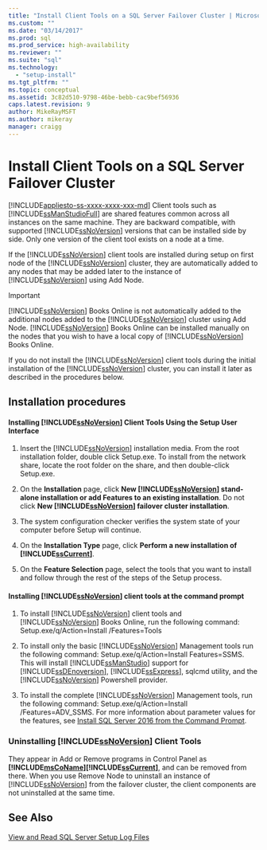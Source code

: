 ```yaml
---
title: "Install Client Tools on a SQL Server Failover Cluster | Microsoft Docs"
ms.custom: ""
ms.date: "03/14/2017"
ms.prod: sql
ms.prod_service: high-availability
ms.reviewer: ""
ms.suite: "sql"
ms.technology: 
  - "setup-install"
ms.tgt_pltfrm: ""
ms.topic: conceptual
ms.assetid: 3c82d510-9798-46be-bebb-cac9bef56936
caps.latest.revision: 9
author: MikeRayMSFT
ms.author: mikeray
manager: craigg
---
```

# Install Client Tools on a SQL Server Failover Cluster
[!INCLUDE[appliesto-ss-xxxx-xxxx-xxx-md](../../../includes/appliesto-ss-xxxx-xxxx-xxx-md.md)]
  Client tools such as [!INCLUDE[ssManStudioFull](../../../includes/ssmanstudiofull-md.md)] are shared features common across all instances on the same machine. They are backward compatible, with supported [!INCLUDE[ssNoVersion](../../../includes/ssnoversion-md.md)] versions that can be installed side by side. Only one version of the client tool exists on a node at a time.  
  
 If the [!INCLUDE[ssNoVersion](../../../includes/ssnoversion-md.md)] client tools are installed during setup on first node of the [!INCLUDE[ssNoVersion](../../../includes/ssnoversion-md.md)] cluster, they are automatically added to any nodes that may be added later to the instance of [!INCLUDE[ssNoVersion](../../../includes/ssnoversion-md.md)] using Add Node.  
  
> [!IMPORTANT]  
>  [!INCLUDE[ssNoVersion](../../../includes/ssnoversion-md.md)] Books Online is not automatically added to the additional nodes added to the [!INCLUDE[ssNoVersion](../../../includes/ssnoversion-md.md)] cluster using Add Node. [!INCLUDE[ssNoVersion](../../../includes/ssnoversion-md.md)] Books Online can be installed manually on the nodes that you wish to have a local copy of [!INCLUDE[ssNoVersion](../../../includes/ssnoversion-md.md)] Books Online.  
  
 If you do not install the [!INCLUDE[ssNoVersion](../../../includes/ssnoversion-md.md)] client tools during the initial installation of the [!INCLUDE[ssNoVersion](../../../includes/ssnoversion-md.md)] cluster, you can install it later as described in the procedures below.  
  
## Installation procedures  
  
#### Installing [!INCLUDE[ssNoVersion](../../../includes/ssnoversion-md.md)] Client Tools Using the Setup User Interface  
  
1.  Insert the [!INCLUDE[ssNoVersion](../../../includes/ssnoversion-md.md)] installation media. From the root installation folder, double click Setup.exe. To install from the network share, locate the root folder on the share, and then double-click Setup.exe.  
  
2.  On the **Installation** page, click **New [!INCLUDE[ssNoVersion](../../../includes/ssnoversion-md.md)] stand-alone installation or add Features to an existing installation**. Do not click **New [!INCLUDE[ssNoVersion](../../../includes/ssnoversion-md.md)] failover cluster installation**.  
  
3.  The system configuration checker verifies the system state of your computer before Setup will continue.  
  
4.  On the **Installation Type** page, click **Perform a new installation of [!INCLUDE[ssCurrent](../../../includes/sscurrent-md.md)]**.  
  
5.  On the **Feature Selection** page, select the tools that you want to install and follow through the rest of the steps of the Setup process.  
  
#### Installing [!INCLUDE[ssNoVersion](../../../includes/ssnoversion-md.md)] client tools at the command prompt  
  
1.  To install [!INCLUDE[ssNoVersion](../../../includes/ssnoversion-md.md)] client tools and [!INCLUDE[ssNoVersion](../../../includes/ssnoversion-md.md)] Books Online, run the following command: Setup.exe/q/Action=Install /Features=Tools  
  
2.  To install only the basic [!INCLUDE[ssNoVersion](../../../includes/ssnoversion-md.md)] Management tools run the following command: Setup.exe/q/Action=Install Features=SSMS. This will install [!INCLUDE[ssManStudio](../../../includes/ssmanstudio-md.md)] support for [!INCLUDE[ssDEnoversion](../../../includes/ssdenoversion-md.md)], [!INCLUDE[ssExpress](../../../includes/ssexpress-md.md)], sqlcmd utility, and the [!INCLUDE[ssNoVersion](../../../includes/ssnoversion-md.md)] Powershell provider.  
  
3.  To install the complete [!INCLUDE[ssNoVersion](../../../includes/ssnoversion-md.md)] Management tools, run the following command: Setup.exe/q/Action=Install /Features=ADV_SSMS. For more information about parameter values for the features, see [Install SQL Server 2016 from the Command Prompt](../../../database-engine/install-windows/install-sql-server-2016-from-the-command-prompt.md).  
  
### Uninstalling [!INCLUDE[ssNoVersion](../../../includes/ssnoversion-md.md)] Client Tools  
 They appear in Add or Remove programs in Control Panel as **[!INCLUDE[msCoName](../../../includes/msconame-md.md)][!INCLUDE[ssCurrent](../../../includes/sscurrent-md.md)]**, and can be removed from there. When you use Remove Node to uninstall an instance of [!INCLUDE[ssNoVersion](../../../includes/ssnoversion-md.md)] from the failover cluster, the client components are not uninstalled at the same time.  
  
## See Also  
 [View and Read SQL Server Setup Log Files](../../../database-engine/install-windows/view-and-read-sql-server-setup-log-files.md)  
  
  
